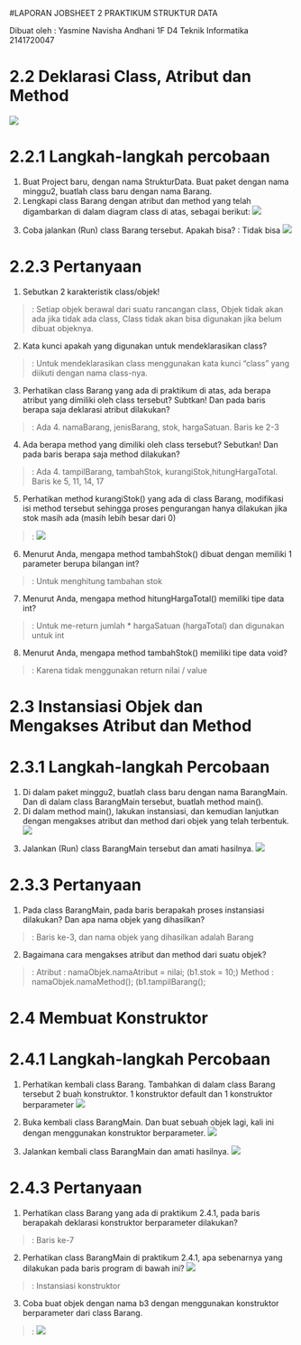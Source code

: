 #LAPORAN JOBSHEET 2 PRAKTIKUM STRUKTUR DATA

Dibuat oleh :
Yasmine Navisha Andhani
1F D4 Teknik Informatika
2141720047

# 2.2 Deklarasi Class, Atribut dan Method
  <img src="J2 (2.2).PNG"> <p>

# 2.2.1 Langkah-langkah percobaan
1. Buat Project baru, dengan nama StrukturData. Buat paket dengan nama minggu2, buatlah class 
baru dengan nama Barang.
2. Lengkapi class Barang dengan atribut dan method yang telah digambarkan di dalam diagram 
class di atas, sebagai berikut:
   <img src="J2 (2.2.1 -2).PNG"> <p>
3. Coba jalankan (Run) class Barang tersebut. Apakah bisa?
   : Tidak bisa
   <img src="J2 (2.2.2).PNG"> <p>

# 2.2.3 Pertanyaan
1. Sebutkan 2 karakteristik class/objek!
  > : Setiap objek berawal dari suatu rancangan class, Objek tidak akan ada jika tidak ada class, Class tidak akan bisa digunakan jika belum dibuat objeknya.
2. Kata kunci apakah yang digunakan untuk mendeklarasikan class?
  > : Untuk mendeklarasikan class menggunakan kata kunci “class” yang diikuti dengan nama class-nya.
3. Perhatikan class Barang yang ada di praktikum di atas, ada berapa atribut yang dimiliki oleh class tersebut? Subtkan! Dan pada baris berapa saja deklarasi atribut dilakukan?
  > : Ada 4. namaBarang, jenisBarang, stok, hargaSatuan. Baris ke 2-3
4. Ada berapa method yang dimiliki oleh class tersebut? Sebutkan! Dan pada baris berapa saja method dilakukan?
  > : Ada 4. tampilBarang, tambahStok, kurangiStok,hitungHargaTotal. Baris ke 5, 11, 14, 17
5. Perhatikan method kurangiStok() yang ada di class Barang, modifikasi isi method tersebut 
sehingga proses pengurangan hanya dilakukan jika stok masih ada (masih lebih besar dari 0) 
  > : <img src="J2 (2.2.3 - 5).PNG"> <p>
6. Menurut Anda, mengapa method tambahStok() dibuat dengan memiliki 1 parameter berupa bilangan int?
  > : Untuk menghitung tambahan stok
7. Menurut Anda, mengapa method hitungHargaTotal() memiliki tipe data int?
  > : Untuk me-return jumlah * hargaSatuan (hargaTotal) dan digunakan untuk int
8. Menurut Anda, mengapa method tambahStok() memiliki tipe data void?
  > : Karena tidak menggunakan return nilai / value

# 2.3 Instansiasi Objek dan Mengakses Atribut dan Method

# 2.3.1 Langkah-langkah Percobaan
1. Di dalam paket minggu2, buatlah class baru dengan nama BarangMain. Dan di dalam class 
BarangMain tersebut, buatlah method main().
2. Di dalam method main(), lakukan instansiasi, dan kemudian lanjutkan dengan mengakses atribut 
dan method dari objek yang telah terbentuk.
   <img src="J2 (2.3.1).PNG"> <p>
3. Jalankan (Run) class BarangMain tersebut dan amati hasilnya.
   <img src="J2 (2.3.1 - 3).PNG"> <p>
# 2.3.3 Pertanyaan
1. Pada class BarangMain, pada baris berapakah proses instansiasi dilakukan? Dan apa nama objek yang dihasilkan?
  > : Baris ke-3, dan nama objek yang dihasilkan adalah Barang
2. Bagaimana cara mengakses atribut dan method dari suatu objek?
  > : Atribut : namaObjek.namaAtribut = nilai;  (b1.stok = 10;)
      Method : namaObjek.namaMethod(); (b1.tampilBarang();

# 2.4 Membuat Konstruktor
# 2.4.1 Langkah-langkah Percobaan
1. Perhatikan kembali class Barang. Tambahkan di dalam class Barang tersebut 2 buah 
konstruktor. 1 konstruktor default dan 1 konstruktor berparameter
   <img src="J2 (2.4.1 - 1).PNG"> <p>
2. Buka kembali class BarangMain. Dan buat sebuah objek lagi, kali ini dengan menggunakan 
konstruktor berparameter.
   <img src="J2 (2.4.1 - 2).PNG"> <p>
3. Jalankan kembali class BarangMain dan amati hasilnya.
   <img src="J2 (2.3.1 - 3).PNG"> <p>
# 2.4.3 Pertanyaan
1. Perhatikan class Barang yang ada di praktikum 2.4.1, pada baris berapakah deklarasi konstruktor berparameter dilakukan?
  > : Baris ke-7
2. Perhatikan class BarangMain di praktikum 2.4.1, apa sebenarnya yang dilakukan pada baris program di bawah ini?
   <img src="J2 (2.4.3 - 2).PNG"> <p>
  > : Instansiasi konstruktor
3. Coba buat objek dengan nama b3 dengan menggunakan konstruktor berparameter dari class Barang.
  > : <img src="J2 (2.4.3 - 3).PNG"> <p>
